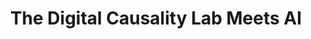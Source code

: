 ---
id: "dcl-03-eng" # nochmal überlegen
method: "Lecture and exercise"
institution: "Faculty of Business Administration"
title: "The Digital Causality Lab Meets AI"
title_project:
title_short: "DCL Vol.3"
period: "Sep 24 ­­- Feb 25 (6 months)"
foerderlinie: "Interdisciplinary Data Literacy Education"
round: "3"
filter: "3"
lecture2go: 
uhh_url: "https://www.hcl.uni-hamburg.de/en/ddlitlab/data-literacy-lehrlabor/dritte-foerderrunde/02-dcl-vol3.html"
contributors: "Dr. Philipp Bach, Prof. Dr. Martin Spindler"
quote:
text: |
    ## Alignment of the Digital Causality Lab

    In a world characterised by data, it is becoming increasingly important to assess cause-and-effect relationships appropriately. Methods and tools from the field of causal inference help to analyse empirical relationships with regard to their causality. In view of the increasing amount of (false) information, it is essential to teach causal data skills: With the right knowledge, studies can be categorised and viewed critically. *Students should be able to recognise systematic biases, e.g. due to background variables ("confounders") or sample selection, and assess their implications for data analysis and interpretation.*

    *The assessment of causal relationships is an essential step in making appropriate and targeted decisions* - not only in a private or professional context, but also with regard to social expertise. As part of this second funding phase of the project, the communication of causal knowledge was opened up to a broad audience.

    ## Review and results

    With the help of the funding, a modern, interesting and varied course could be developed and implemented. As part of the project, a new low-threshold introductory course on methods and tools of causal inference was created. New teaching materials were created for this, based on current books, data examples and supplementary content. The focus was on teaching causal modelling intuitively. Formal, mathematical content was taught based on this. In addition, high-quality instructional videos were recorded and produced, which were embedded in an online course. The newly developed course replaces a previous subject-specific introductory course in business administration on the topic of causal inference. The didactic concepts and interactive learning apps developed in the first project phase were integrated into the new interdisciplinary course. The teaching course will remain open to students of all subjects in the future as part of the free elective area.

    *Students were able to give free rein to their creativity in their own project work and apply the skills they had learnt in the lecture independently.* The data products developed reflect the diverse interests of the students. They cover topics on statistical methods of causal inference, statistical software, as well as newer topics such as causality and artificial intelligence. The source code and the various phases of development are available via publicly accessible GitHub repositories. A gallery of student projects can be found on the Digital Causality Lab website.

    ## Tips from lecturers for lecturers

    Hybrid teaching was an important factor in the success of the event, particularly through the conception and production of learning videos and their embedding as part of a high-quality online course. Many valuable experiences were also gained in the practical implementation and combination with a regular classroom session. The course builds on the DCL project in the second funding round, in which new didactic approaches were taken on the basis of research-based learning. As a result, the implementation of research-based learning in teaching was also improved in this funding phase, which will benefit this and other courses in the long term. It was essential not only to compare the goals set and actually achieved in teaching, but also to exchange ideas with the students. The participants themselves were very interested and also wanted to make a contribution to improving teaching.

image: "https://www.hcl.uni-hamburg.de/18800187/logo-dcl-310effe0a75f17ccf8c1f87d7ca4cc812a2c2e9c.png"
image_credit: "UHH/Bach"
link_external: "https://digitalcausalitylab.github.io/"
stine:
---